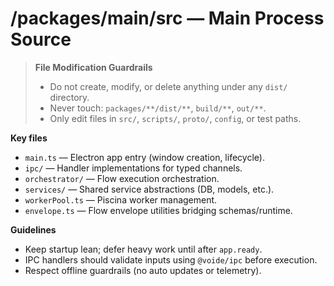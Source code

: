 # /packages/main/src — Main Process Source
> **File Modification Guardrails**
> - Do not create, modify, or delete anything under any `dist/` directory.
> - Never touch: `packages/**/dist/**`, `build/**`, `out/**`.
> - Only edit files in `src/`, `scripts/`, `proto/`, `config`, or test paths.


**Key files**
- `main.ts` — Electron app entry (window creation, lifecycle).
- `ipc/` — Handler implementations for typed channels.
- `orchestrator/` — Flow execution orchestration.
- `services/` — Shared service abstractions (DB, models, etc.).
- `workerPool.ts` — Piscina worker management.
- `envelope.ts` — Flow envelope utilities bridging schemas/runtime.

**Guidelines**
- Keep startup lean; defer heavy work until after `app.ready`.
- IPC handlers should validate inputs using `@voide/ipc` before execution.
- Respect offline guardrails (no auto updates or telemetry).
